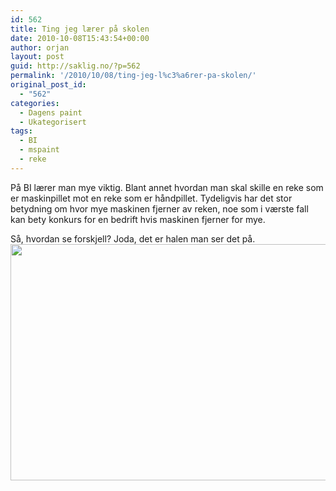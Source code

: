 ```yaml
---
id: 562
title: Ting jeg lærer på skolen
date: 2010-10-08T15:43:54+00:00
author: orjan
layout: post
guid: http://saklig.no/?p=562
permalink: '/2010/10/08/ting-jeg-l%c3%a6rer-pa-skolen/'
original_post_id:
  - "562"
categories:
  - Dagens paint
  - Ukategorisert
tags:
  - BI
  - mspaint
  - reke
---
```

På BI lærer man mye viktig. Blant annet hvordan man skal skille en reke som er maskinpillet mot en reke som er håndpillet. Tydeligvis har det stor betydning om hvor mye maskinen fjerner av reken, noe som i værste fall kan bety konkurs for en bedrift hvis maskinen fjerner for mye.

Så, hvordan se forskjell? Joda, det er halen man ser det på.[<img class="aligncenter size-full wp-image-563" title="Rekepilling" src="http://46.101.118.241/wp-content/uploads/2010/10/rekepilling.png" alt="" width="545" height="378" srcset="http://46.101.118.241/wp-content/uploads/2010/10/rekepilling.png 545w, http://46.101.118.241/wp-content/uploads/2010/10/rekepilling-300x208.png 300w" sizes="(max-width: 545px) 100vw, 545px" />](http://46.101.118.241/wp-content/uploads/2010/10/rekepilling.png)